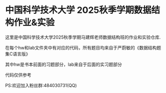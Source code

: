 # 中国科学技术大学 2025秋季学期数据结构作业&实验

这里是中国科学技术大学2025秋季学期马建辉老师数据结构班的作业和实验仓库.

在每个hw和lab文件夹中有对应的代码，所有题目均来自于严蔚敏的《数据结构题集C语言版》

其中hw是书本前面的习题部分，lab来自于后面的实习题部分

代码仅供参考

PS:欢迎加入粉丝群:484030731(QQ)